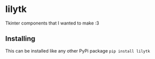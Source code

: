 # lilytk
Tkinter components that I wanted to make :3

## Installing
This can be installed like any other PyPi package `pip install lilytk`
